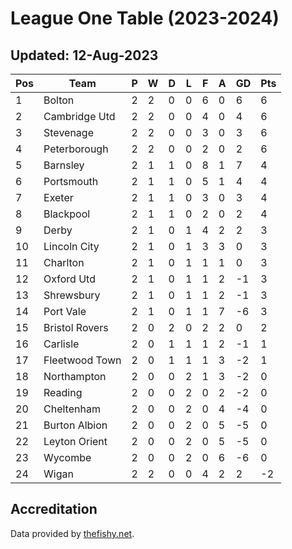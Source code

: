 # League One Table (2023-2024)
## Updated: 12-Aug-2023

| Pos | Team | P | W | D | L | F | A | GD | Pts |
| --- | --- | --- | --- | --- | --- | --- | --- | --- | --- |
| 1 | Bolton | 2 | 2 | 0 | 0 | 6 | 0 | 6 | 6 |
| 2 | Cambridge Utd | 2 | 2 | 0 | 0 | 4 | 0 | 4 | 6 |
| 3 | Stevenage | 2 | 2 | 0 | 0 | 3 | 0 | 3 | 6 |
| 4 | Peterborough | 2 | 2 | 0 | 0 | 2 | 0 | 2 | 6 |
| 5 | Barnsley | 2 | 1 | 1 | 0 | 8 | 1 | 7 | 4 |
| 6 | Portsmouth | 2 | 1 | 1 | 0 | 5 | 1 | 4 | 4 |
| 7 | Exeter | 2 | 1 | 1 | 0 | 3 | 0 | 3 | 4 |
| 8 | Blackpool | 2 | 1 | 1 | 0 | 2 | 0 | 2 | 4 |
| 9 | Derby | 2 | 1 | 0 | 1 | 4 | 2 | 2 | 3 |
| 10 | Lincoln City | 2 | 1 | 0 | 1 | 3 | 3 | 0 | 3 |
| 11 | Charlton | 2 | 1 | 0 | 1 | 1 | 1 | 0 | 3 |
| 12 | Oxford Utd | 2 | 1 | 0 | 1 | 1 | 2 | -1 | 3 |
| 13 | Shrewsbury | 2 | 1 | 0 | 1 | 1 | 2 | -1 | 3 |
| 14 | Port Vale | 2 | 1 | 0 | 1 | 1 | 7 | -6 | 3 |
| 15 | Bristol Rovers | 2 | 0 | 2 | 0 | 2 | 2 | 0 | 2 |
| 16 | Carlisle | 2 | 0 | 1 | 1 | 1 | 2 | -1 | 1 |
| 17 | Fleetwood Town | 2 | 0 | 1 | 1 | 1 | 3 | -2 | 1 |
| 18 | Northampton | 2 | 0 | 0 | 2 | 1 | 3 | -2 | 0 |
| 19 | Reading | 2 | 0 | 0 | 2 | 0 | 2 | -2 | 0 |
| 20 | Cheltenham | 2 | 0 | 0 | 2 | 0 | 4 | -4 | 0 |
| 21 | Burton Albion | 2 | 0 | 0 | 2 | 0 | 5 | -5 | 0 |
| 22 | Leyton Orient | 2 | 0 | 0 | 2 | 0 | 5 | -5 | 0 |
| 23 | Wycombe | 2 | 0 | 0 | 2 | 0 | 6 | -6 | 0 |
| 24 | Wigan | 2 | 2 | 0 | 0 | 4 | 2 | 2 | -2 |

## Accreditation 

Data provided by [thefishy.net](https://www.thefishy.net/).